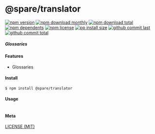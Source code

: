 # @spare/translator

[![npm version][badge-npm-version]][url-npm]
[![npm download monthly][badge-npm-download-monthly]][url-npm]
[![npm download total][badge-npm-download-total]][url-npm]
[![npm dependents][badge-npm-dependents]][url-github]
[![npm license][badge-npm-license]][url-npm]
[![pp install size][badge-pp-install-size]][url-pp]
[![github commit last][badge-github-last-commit]][url-github]
[![github commit total][badge-github-commit-count]][url-github]

[//]: <> (Shields)
[badge-npm-version]: https://flat.badgen.net/npm/v/@spare/translator
[badge-npm-download-monthly]: https://flat.badgen.net/npm/dm/@spare/translator
[badge-npm-download-total]:https://flat.badgen.net/npm/dt/@spare/translator
[badge-npm-dependents]: https://flat.badgen.net/npm/dependents/@spare/translator
[badge-npm-license]: https://flat.badgen.net/npm/license/@spare/translator
[badge-pp-install-size]: https://flat.badgen.net/packagephobia/install/@spare/translator
[badge-github-last-commit]: https://flat.badgen.net/github/last-commit/hoyeungw/spare
[badge-github-commit-count]: https://flat.badgen.net/github/commits/hoyeungw/spare

[//]: <> (Link)
[url-npm]: https://npmjs.org/package/@spare/translator
[url-pp]: https://packagephobia.now.sh/result?p=@spare/translator
[url-github]: https://github.com/hoyeungw/spare

##### Glossaries

#### Features
- Glossaries

#### Install
```console
$ npm install @spare/translator
```

#### Usage
```js
```

#### Meta
[LICENSE (MIT)](LICENSE)
